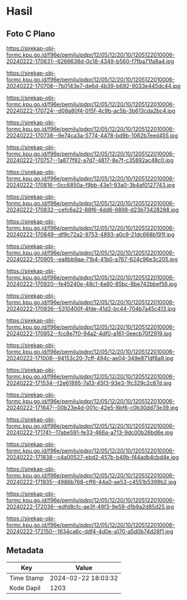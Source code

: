 # Hasil

## Foto C Plano

https://sirekap-obj-formc.kpu.go.id/f96e/pemilu/pdpr/12/05/12/20/10/1205122010006-20240222-170631--6266638d-0c18-4349-b560-f7fba71fa8a4.jpg

https://sirekap-obj-formc.kpu.go.id/f96e/pemilu/pdpr/12/05/12/20/10/1205122010006-20240222-170708--7b0143e7-de6d-4b39-b692-9033e445dc44.jpg

https://sirekap-obj-formc.kpu.go.id/f96e/pemilu/pdpr/12/05/12/20/10/1205122010006-20240222-170724--d08a80f4-015f-4c9b-ac5b-3b613cda2bc4.jpg

https://sirekap-obj-formc.kpu.go.id/f96e/pemilu/pdpr/12/05/12/20/10/1205122010006-20240222-170738--9e74ca3a-5774-4478-bd9b-1062b7eed455.jpg

https://sirekap-obj-formc.kpu.go.id/f96e/pemilu/pdpr/12/05/12/20/10/1205122010006-20240222-170757--1a877f92-a7d7-4817-8e7f-c35892ac48c0.jpg

https://sirekap-obj-formc.kpu.go.id/f96e/pemilu/pdpr/12/05/12/20/10/1205122010006-20240222-170816--0cc6850a-f9bb-43e1-93a0-3b4af0127743.jpg

https://sirekap-obj-formc.kpu.go.id/f96e/pemilu/pdpr/12/05/12/20/10/1205122010006-20240222-170832--cefc6a22-88f6-4dd6-9898-d23b73428288.jpg

https://sirekap-obj-formc.kpu.go.id/f96e/pemilu/pdpr/12/05/12/20/10/1205122010006-20240222-170849--df9c72a2-9753-4893-a0c9-21dc668b191f.jpg

https://sirekap-obj-formc.kpu.go.id/f96e/pemilu/pdpr/12/05/12/20/10/1205122010006-20240222-170905--ea8bb9aa-71b4-41b0-a767-624c96e3c205.jpg

https://sirekap-obj-formc.kpu.go.id/f96e/pemilu/pdpr/12/05/12/20/10/1205122010006-20240222-170920--fe45240e-48c1-4a60-85bc-8be742bbef56.jpg

https://sirekap-obj-formc.kpu.go.id/f96e/pemilu/pdpr/12/05/12/20/10/1205122010006-20240222-170936--5310400f-4fde-41d2-bc44-704b7a45c413.jpg

https://sirekap-obj-formc.kpu.go.id/f96e/pemilu/pdpr/12/05/12/20/10/1205122010006-20240222-170952--fcc8e7f0-94a2-4df0-a161-0eecb70f2919.jpg

https://sirekap-obj-formc.kpu.go.id/f96e/pemilu/pdpr/12/05/12/20/10/1205122010006-20240222-171008--94153c20-7cff-494c-ae04-349e871df8a9.jpg

https://sirekap-obj-formc.kpu.go.id/f96e/pemilu/pdpr/12/05/12/20/10/1205122010006-20240222-171534--f2e61895-7a13-45f3-93e3-1fc329c2c87d.jpg

https://sirekap-obj-formc.kpu.go.id/f96e/pemilu/pdpr/12/05/12/20/10/1205122010006-20240222-171647--00b23e4d-001c-42e5-8bf6-c0b30dd73e39.jpg

https://sirekap-obj-formc.kpu.go.id/f96e/pemilu/pdpr/12/05/12/20/10/1205122010006-20240222-171741--17abe591-fe33-466a-a713-9dc00b26bd6e.jpg

https://sirekap-obj-formc.kpu.go.id/f96e/pemilu/pdpr/12/05/12/20/10/1205122010006-20240222-171838--c4a00527-ebd2-457b-b49b-f44adb4cbd4e.jpg

https://sirekap-obj-formc.kpu.go.id/f96e/pemilu/pdpr/12/05/12/20/10/1205122010006-20240222-171935--4986b768-cff6-44a0-ae53-c4551b5399b2.jpg

https://sirekap-obj-formc.kpu.go.id/f96e/pemilu/pdpr/12/05/12/20/10/1205122010006-20240222-172036--edfd8cfc-ae3f-49f3-9e59-d1b9a2d85d25.jpg

https://sirekap-obj-formc.kpu.go.id/f96e/pemilu/pdpr/12/05/12/20/10/1205122010006-20240222-172150--1634ca6c-ddf4-4d0e-a170-a5d0b74d28f1.jpg


## Metadata

| Key        | Value               |
| ---------- | ------------------- |
| Time Stamp | 2024-02-22 18:03:32 |
| Kode Dapil | 1203                |



